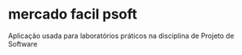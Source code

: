 # mercado facil psoft
 Aplicação usada para laboratórios práticos na disciplina de Projeto de Software
